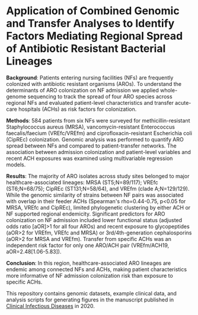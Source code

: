 # Application of Combined Genomic and Transfer Analyses to Identify Factors Mediating Regional Spread of Antibiotic Resistant Bacterial Lineages

**Background**: Patients entering nursing facilities (NFs) are frequently colonized with antibiotic resistant organisms (AROs). To understand the determinants of ARO colonization on NF admission we applied whole-genome sequencing to track the spread of four ARO species across regional NFs and evaluated patient-level characteristics and transfer acute-care hospitals (ACHs) as risk factors for colonization.

**Methods**: 584 patients from six NFs were surveyed for methicillin-resistant Staphylococcus aureus (MRSA), vancomycin-resistant Enterococcus faecalis/faecium (VREfc/VREfm) and ciprofloxacin-resistant Escherichia coli (CipREc) colonization. Genomic analysis was performed to quantify ARO spread between NFs and compared to patient-transfer networks. The association between admission colonization and patient-level variables and recent ACH exposures was examined using multivariable regression models.

**Results**: The majority of ARO isolates across study sites belonged to major healthcare-associated lineages: MRSA (ST5;N=89/117); VREfc (ST6;N=68/75); CipREc (ST131;N=58/64), and VREfm (clade A;N=129/129). While the genomic similarity of strains between NF pairs was associated with overlap in their feeder ACHs (Spearman's rho=0.44-0.75, p<0.05 for MRSA, VREfc and CipREc), limited phylogenetic clustering by either ACH or NF supported regional endemicity. Significant predictors for ARO colonization on NF admission included lower functional status (adjusted odds ratio [aOR]>1 for all four AROs) and recent exposure to glycopeptides (aOR>2 for VREfm, VREfc and MRSA) or 3rd/4th-generation cephalosporins (aOR>2 for MRSA and VREfm). Transfer from specific ACHs was an independent risk factor for only one ARO/ACH pair (VREfm/ACH19, aOR=2.48[1.06-5.83]).

**Conclusion**: In this region, healthcare-associated ARO lineages are endemic among connected NFs and ACHs, making patient characteristics more informative of NF admission colonization risk than exposure to specific ACHs.

This repository contains genomic datasets, example clinical data, and analysis scripts for generating figures in the manuscript published in [Clinical Infectious Diseases](https://academic.oup.com/cid/article/doi/10.1093/cid/ciaa364/5814952) in 2020.
